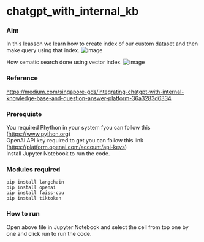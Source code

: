 # chatgpt_with_internal_kb

### Aim
In this leasson we learn how to create index of our custom dataset and then make query using that index.
![image](https://github.com/DeepakJaiz/chatgpt_with_internal_kb/assets/120568685/e5cdb7d9-9d13-480f-95a8-3ea97a9fad5c)<br/>


How sematic search done using vector index.
![image](https://github.com/DeepakJaiz/chatgpt_with_internal_kb/assets/120568685/99a8ef70-95af-4424-bf93-47e337a2a93a)


### Reference
https://medium.com/singapore-gds/integrating-chatgpt-with-internal-knowledge-base-and-question-answer-platform-36a3283d6334

### Prerequiste
You required Phython in your system fyou can follow this (https://www.python.org) <br/>
OpenAi API key required to get you can follow this link (https://platform.openai.com/account/api-keys)<br/>
Install Jupyter Notebook to run the code.

### Modules required
`pip install langchain`<br/>
`pip install openai`<br/>
`pip install faiss-cpu`<br/>
`pip install tiktoken`<br/>

### How to run
Open above file in Jupyter Notebook and select the cell from top one by one and click run to run the code.
